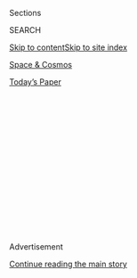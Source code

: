 <div id="app">

<div>

<div>

<div>

<div class="NYTAppHideMasthead css-1q2w90k e1suatyy0">

<div class="section css-ui9rw0 e1suatyy2">

<div class="css-eph4ug er09x8g0">

<div class="css-6n7j50">

</div>

<span class="css-1dv1kvn">Sections</span>

<div class="css-10488qs">

<span class="css-1dv1kvn">SEARCH</span>

</div>

[Skip to content](#site-content)[Skip to site index](#site-index)

</div>

<div id="masthead-section-label" class="css-1wr3we4 eaxe0e00">

[Space &
Cosmos](https://www.nytimes3xbfgragh.onion/section/science/space)

</div>

<div class="css-10698na e1huz5gh0">

</div>

</div>

<div id="masthead-bar-one" class="section hasLinks css-15hmgas e1csuq9d3">

<div class="css-uqyvli e1csuq9d0">

</div>

<div class="css-1uqjmks e1csuq9d1">

</div>

<div class="css-9e9ivx">

[](https://myaccount.nytimes3xbfgragh.onion/auth/login?response_type=cookie&client_id=vi)

</div>

<div class="css-1bvtpon e1csuq9d2">

[Today’s
Paper](https://www.nytimes3xbfgragh.onion/section/todayspaper)

</div>

</div>

</div>

</div>

<div data-aria-hidden="false">

<div id="site-content" data-role="main">

<div>

<div class="css-1aor85t" style="opacity:0.000000001;z-index:-1;visibility:hidden">

<div class="css-1hqnpie">

<div class="css-epjblv">

<span class="css-17xtcya">[Space &
Cosmos](/section/science/space)</span><span class="css-x15j1o">|</span><span class="css-fwqvlz">Cassini
Seeks Insights to Life in Plumes of Enceladus, Saturn’s Icy
Moon</span>

</div>

<div class="css-k008qs">

<div class="css-1iwv8en">

<span class="css-18z7m18"></span>

<div>

</div>

</div>

<span class="css-1n6z4y">https://nyti.ms/1WhjT57</span>

<div class="css-1705lsu">

<div class="css-4xjgmj">

<div class="css-4skfbu" data-role="toolbar" data-aria-label="Social Media Share buttons, Save button, and Comments Panel with current comment count" data-testid="share-tools">

  - 
  - 
  - 
  - 
    
    <div class="css-6n7j50">
    
    </div>

  - 
  - 

</div>

</div>

</div>

</div>

</div>

</div>

<div class="css-13pd83m">

</div>

<div id="top-wrapper" class="css-1sy8kpn">

<div id="top-slug" class="css-l9onyx">

Advertisement

</div>

[Continue reading the main
story](#after-top)

<div class="ad top-wrapper" style="text-align:center;height:100%;display:block;min-height:250px">

<div id="top" class="place-ad" data-position="top" data-size-key="top">

</div>

</div>

<div id="after-top">

</div>

</div>

<div id="sponsor-wrapper" class="css-1hyfx7x">

<div id="sponsor-slug" class="css-19vbshk">

Supported by

</div>

[Continue reading the main
story](#after-sponsor)

<div id="sponsor" class="ad sponsor-wrapper" style="text-align:center;height:100%;display:block">

</div>

<div id="after-sponsor">

</div>

</div>

[Out
There](/column/out-there "Out There")

<div class="css-1vkm6nb ehdk2mb0">

# Cassini Seeks Insights to Life in Plumes of Enceladus, Saturn’s Icy Moon

</div>

![<span class="css-16f3y1r e13ogyst0">In a dozen years orbiting Saturn,
NASA’s Cassini spacecraft has changed our understanding of liquid in the
outer solar
system.</span><span class="css-cch8ym"><span class="css-1dv1kvn">Credit</span><span class="css-cnj6d5 e1z0qqy90" itemprop="copyrightHolder"><span class="css-1ly73wi e1tej78p0">Credit...</span><span>NASA</span></span></span>](https://static01.graylady3jvrrxbe.onion/images/2015/10/27/multimedia/outthere-cassini/outthere-cassini-videoSixteenByNine1050.jpg)

<div class="css-xt80pu e12qa4dv0">

<div class="css-18e8msd">

<div class="css-vp77d3 epjyd6m0">

<div class="css-1baulvz">

By [<span class="css-1baulvz last-byline" itemprop="name">Dennis
Overbye</span>](http://www.nytimes3xbfgragh.onion/by/dennis-overbye)

</div>

</div>

  - Oct. 28,
    2015

  - 
    
    <div class="css-4xjgmj">
    
    <div class="css-d8bdto" data-role="toolbar" data-aria-label="Social Media Share buttons, Save button, and Comments Panel with current comment count" data-testid="share-tools">
    
      - 
      - 
      - 
      - 
        
        <div class="css-6n7j50">
        
        </div>
    
      - 
      - 
    
    </div>
    
    </div>

</div>

</div>

<div class="section meteredContent css-1r7ky0e" name="articleBody" itemprop="articleBody">

<div class="css-1fanzo5 StoryBodyCompanionColumn">

<div class="css-53u6y8">

Where there is water, is there life?

That’s the $64 billion question now facing NASA and the rest of lonely
humanity. When the New Horizons spacecraft, [cameras
clicking](http://www.nytimes3xbfgragh.onion/interactive/2015/07/15/science/space/new-horizons-pluto-flyby-photos.html),
[sped
past](http://www.nytimes3xbfgragh.onion/interactive/2015/07/14/science/space/pluto-flyby.html)
[Pluto](http://www.nytimes3xbfgragh.onion/2015/07/15/science/space/nasa-new-horizons-spacecraft-reaches-pluto.html)
in July, it represented an inflection point in the [conquest of the
solar
system](http://www.nytimes3xbfgragh.onion/video/science/100000003783764/fast-and-light-to-pluto.html).
Half a century after the first planetary probe sailed past Venus, all
the planets and would-be planets we have known and loved, and all the
marvelous rocks and snowballs circling them, have been detected and
inspected, reconnoitered.

That part of human history, the astrophysical exploration of the solar
system, is over. The next part, the biological exploration of space, is
just beginning. We have finished counting the rocks in the neighborhood.
It is time to find out if anything is living on them, a job that could
easily take another half century.

NASA’s mantra for finding alien life has long been to “follow the
water,” the one ingredient essential to our own biochemistry. On
Wednesday, NASA sampled the most available water out there, as the
[Cassini](https://www.nytimes3xbfgragh.onion/2017/09/14/science/cassini-grand-finale-saturn.html)
spacecraft plunged through an icy spray erupting from the little
Saturnian moon Enceladus.

Enceladus is only 300 miles across and whiter than a Bing Crosby
Christmas, reflecting virtually all the sunlight that hits it, which
should make it colder and deader than Scrooge’s heart.

</div>

</div>

<div class="css-1fanzo5 StoryBodyCompanionColumn">

<div class="css-53u6y8">

But in 2005, shortly after [starting an 11-year
sojourn](http://www.nytimes3xbfgragh.onion/2004/07/01/science/01CND-SATU.html)at
Saturn, Cassini recorded jets of water squirting from cracks known as
[tiger
stripes](http://www.nasa.gov/mission_pages/cassini/media/cassini-083005.html)
near the south pole of Enceladus — evidence, scientists say, of an
underground ocean kept warm and liquid by tidal flexing of the little
moon as it is stretched and squeezed by Saturn.

And with that, Enceladus leapfrogged to the top of astrobiologists’ list
of promising places to look for life. If there is life in its ocean,
alien microbes could be riding those geysers out into space where a
passing spacecraft could grab them. No need to drill through miles of
ice or dig up
rocks.

</div>

</div>

<div class="sizeMedium layoutVertical css-rezhvw ejvbdkh1">

[](https://www.nytimes3xbfgragh.onion/slideshow/2015/10/30/science/space/nasas-cassini-zooms-in-on-enceladus.html)

<div class="css-5nx6oe">

## NASA’s Cassini Zooms In on Enceladus

<div class="css-1xhl2m">

4 Photos

View Slide Show
<span class="css-t4350i">›</span>

</div>

</div>

<div class="css-79elbk">

<div class="css-hyytny">

</div>

![](https://static01.graylady3jvrrxbe.onion/images/2015/10/31/science/30enceladus4/30enceladus4-articleLarge.jpg?quality=75&auto=webp&disable=upscale)

</div>

<div class="css-17ai7jg e15qwgfe0">

<span class="css-16f3y1r e13ogyst0">NASA/JPL-Caltech/Space Science
Institute</span>

</div>

</div>

<div class="css-1fanzo5 StoryBodyCompanionColumn">

<div class="css-53u6y8">

As Chris McKay, an astrobiologist at NASA’s Ames Research Center, said,
it’s as if nature had hung up a sign at Enceladus saying “Free Samples.”

Discovering life was not on the agenda when Cassini was designed and
launched two decades ago. Its instruments can’t capture microbes or
detect life, but in a couple of dozen passes through the plumes of
Enceladus, it has detected various molecules associated with life: water
vapor, carbon dioxide, methane, molecular nitrogen,
[propane](https://en.wikipedia.org/wiki/Propane "Propane"),
[acetylene](https://en.wikipedia.org/wiki/Acetylene "Acetylene"),
[formaldehyde](https://en.wikipedia.org/wiki/Formaldehyde "Formaldehyde")
and traces of ammonia.

</div>

</div>

<div class="css-1fanzo5 StoryBodyCompanionColumn">

<div class="css-53u6y8">

Wednesday’s dive was the deepest Cassini will make through the plumes,
only 30 miles above the icy surface. Scientists are especially
interested in measuring the amount of hydrogen gas in the plume, which
would tell them how much energy and heat are being generated by chemical
reactions in hydrothermal vents at the bottom of the moon’s ocean.

It is in such ocean vents that some of the most primordial-looking
life-forms have been found on our own planet. What the Cassini
scientists find out could help set the stage for a return mission with a
spacecraft designed to detect or even bring back samples of life.

These are optimistic, almost sci-fi times. The fact that life was
present on Earth as early as 4.1 billion years ago — pretty much as soon
as asteroids and leftover planet junk stopped bombarding the new Earth
and let it cool down — has led astrobiologists to conclude that, given
the right conditions, life will take hold quickly. Not just in our solar
system, but in some of the thousands of planetary systems that Kepler
and other missions squinting at distant stars have uncovered.

And if water is indeed the key, the solar system has had several chances
to get lucky. Besides Enceladus, there is an ocean underneath the ice of
[Jupiter’s moon
Europa](http://www.nytimes3xbfgragh.onion/interactive/2015/08/25/science/space/nasa-next-mission.html),
and the Hubble Space Telescope has hinted that it too is venting into
space. NASA has begun planning for a mission next decade to fly by it.

</div>

</div>

<div class="css-79elbk" data-testid="photoviewer-wrapper">

<div class="css-z3e15g" data-testid="photoviewer-wrapper-hidden">

</div>

<div class="css-1a48zt4 ehw59r15" data-testid="photoviewer-children">

![<span class="css-16f3y1r e13ogyst0" data-aria-hidden="true">Saturn’s
rings and its moon Enceladus. A NASA spacecraft plunged Wednesday
through an icy spray erupting from the
satellite.</span><span class="css-cnj6d5 e1z0qqy90" itemprop="copyrightHolder"><span class="css-1ly73wi e1tej78p0">Credit...</span><span>NASA/JPL/Space
Science
Institute</span></span>](https://static01.graylady3jvrrxbe.onion/images/2015/10/29/science/space/29OUTTHERE/29OUTTHERE-articleLarge-v2.jpg?quality=75&auto=webp&disable=upscale)

</div>

</div>

<div class="css-1fanzo5 StoryBodyCompanionColumn">

<div class="css-53u6y8">

And of course there’s Mars, with its dead oceans and intriguing streaks
of damp sand, springboard of a thousand sci-fi invasions of Earth, but
in recent decades the target of robot invasions going the other
direction.

Some scientists even make the case that genesis happened not on Earth
but on Mars. Our biochemical ancestors would then have made the passage
on an asteroid, making us all Martians and perhaps explaining our
curious attraction to the Red Planet.

</div>

</div>

<div class="css-1fanzo5 StoryBodyCompanionColumn">

<div class="css-53u6y8">

And then there is Titan, Saturn’s largest moon, the only moon in the
solar system with a thick atmosphere and lakes on its surface, except
that in this case the liquid in them is methane and the beaches and
valleys are made of hydrocarbon slush.

NASA’s working definition of life, coined by a group of biologists in
1992, is “a self-sustaining chemical system capable of Darwinian
evolution.”

Any liquid could serve as the medium of this thing, process, whatever it
is. Life on Titan would expand our notions of what is biochemically
possible out there in the rest of the universe.

Our history of exploration suggests that surprise is the nature of the
game. That was the lesson of the Voyager missions: Every world or moon
encountered on that twin-spacecraft odyssey was different, an example of
the laws of physics sculpted by time and circumstance into unique and
weird
forms.

</div>

</div>

<div class="css-1sngw6j">

[](https://www.nytimes3xbfgragh.onion/interactive/2015/08/25/science/space/nasa-next-mission.html)

<div class="css-1eoytci">

![](https://static01.graylady3jvrrxbe.onion/images/2015/08/25/science/space/NNpromo/NNpromo-videoLarge-v3.jpg)

</div>

<div class="css-1rha1bf">

## NASA’s Next Horizon in Space

Since New Horizons beamed back photos of Pluto, the question has loomed:
What’s next? More than 1,600 Times readers shared their ideas.

</div>

</div>

<div class="css-1fanzo5 StoryBodyCompanionColumn">

<div class="css-53u6y8">

And so far that is the lesson of the new astronomy of exoplanets —
thousands of planetary systems, but not a single one that looks like our
own.

The detection of a single piece of pond slime, one alien microbe, on
some other world would rank as one of the greatest discoveries in the
history of science. Why should we expect it to look anything like what
we already know?

</div>

</div>

<div class="css-1fanzo5 StoryBodyCompanionColumn">

<div class="css-53u6y8">

That microbe won’t come any cheaper than the Higgs boson, the keystone
of modern particle physics, which cost [more than $10 billion to hunt
down over half a
century](http://www.nytimes3xbfgragh.onion/2013/03/05/science/chasing-the-higgs-boson-how-2-teams-of-rivals-at-CERN-searched-for-physics-most-elusive-particle.html).

Finding that microbe will involve launching big, complicated chunks of
hardware to various corners of the solar system, and that means work for
engineers, scientists, accountants, welders, machinists, electricians,
programmers and practitioners of other crafts yet to be invented —
astro-robot-paleontologists, say.

However many billions of dollars it takes to knock on doors and find out
if anybody is at home, it will all be spent here on Earth, on people and
things we all say we want: innovation, education, science, technology.

We’ve seen this have a happy ending before. It was the kids of the
aerospace industry and the military-industrial complex, especially in
California, who gave us Silicon Valley and general relativity in our
pockets.

In this era, a happy ending could include the news that we are not
alone, that the cosmos is more diverse, again, than we had imagined.

Or not.

In another 50 years the silence from out there could be deafening.

</div>

</div>

</div>

<div>

</div>

<div>

</div>

<div>

</div>

<div>

<div id="bottom-wrapper" class="css-1ede5it">

<div id="bottom-slug" class="css-l9onyx">

Advertisement

</div>

[Continue reading the main
story](#after-bottom)

<div id="bottom" class="ad bottom-wrapper" style="text-align:center;height:100%;display:block;min-height:90px">

</div>

<div id="after-bottom">

</div>

</div>

</div>

</div>

</div>

## Site Index

<div>

</div>

## Site Information Navigation

  - [© <span>2020</span> <span>The New York Times
    Company</span>](https://help.nytimes3xbfgragh.onion/hc/en-us/articles/115014792127-Copyright-notice)

<!-- end list -->

  - [NYTCo](https://www.nytco.com/)
  - [Contact
    Us](https://help.nytimes3xbfgragh.onion/hc/en-us/articles/115015385887-Contact-Us)
  - [Work with us](https://www.nytco.com/careers/)
  - [Advertise](https://nytmediakit.com/)
  - [T Brand Studio](http://www.tbrandstudio.com/)
  - [Your Ad
    Choices](https://www.nytimes3xbfgragh.onion/privacy/cookie-policy#how-do-i-manage-trackers)
  - [Privacy](https://www.nytimes3xbfgragh.onion/privacy)
  - [Terms of
    Service](https://help.nytimes3xbfgragh.onion/hc/en-us/articles/115014893428-Terms-of-service)
  - [Terms of
    Sale](https://help.nytimes3xbfgragh.onion/hc/en-us/articles/115014893968-Terms-of-sale)
  - [Site
    Map](https://spiderbites.nytimes3xbfgragh.onion)
  - [Help](https://help.nytimes3xbfgragh.onion/hc/en-us)
  - [Subscriptions](https://www.nytimes3xbfgragh.onion/subscription?campaignId=37WXW)

</div>

</div>

</div>

</div>
